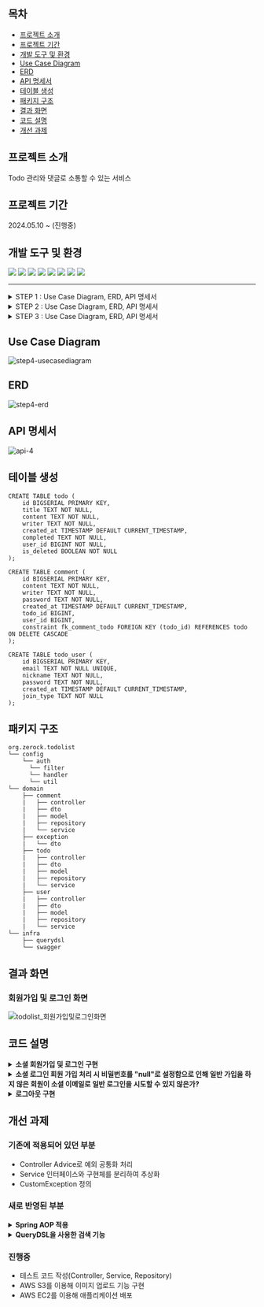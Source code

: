 ## 목차
+ [프로젝트 소개](#프로젝트-소개)
+ [프로젝트 기간](#프로젝트-기간)
+ [개발 도구 및 환경](#개발-도구-및-환경)
+ [Use Case Diagram](#use-case-diagram)
+ [ERD](#erd)
+ [API 명세서](#api-명세서)
+ [테이블 생성](#테이블-생성)
+ [패키지 구조](#패키지-구조)
+ [결과 화면](#결과-화면)
+ [코드 설명](#코드-설명)
+ [개선 과제](#개선-과제)

## 프로젝트 소개
Todo 관리와 댓글로 소통할 수 있는 서비스

## 프로젝트 기간
2024.05.10 ~ (진행중)

## 개발 도구 및 환경
<img src="https://img.shields.io/badge/kotlin-%237F52FF.svg?style=for-the-badge&logo=kotlin&logoColor=white"/> <img src="https://img.shields.io/badge/jdk17-%23ED8B00.svg?style=for-the-badge&logo=openjdk&logoColor=white"/> <img src="https://img.shields.io/badge/springboot3-6DB33F?style=for-the-badge&logo=springboot&logoColor=white"> <img src="https://camo.githubusercontent.com/3c0e585bf7fbcca3f142c9c5de6bf415189bfebf5ebe71f59d2efd6272fd8d10/68747470733a2f2f696d672e736869656c64732e696f2f62616467652f537072696e672044617461204a70612d3644423333463f7374796c653d666f722d7468652d6261646765266c6f676f3d737072696e67266c6f676f436f6c6f723d7768697465"> 
<img src="https://img.shields.io/badge/postgres-%23316192.svg?style=for-the-badge&logo=postgresql&logoColor=white"> <img src="https://img.shields.io/badge/IntelliJIDEA-000000.svg?style=for-the-badge&logo=intellij-idea&logoColor=white"/> <img src="https://img.shields.io/badge/git-%23F05033.svg?style=for-the-badge&logo=git&logoColor=white"/> <img src="https://img.shields.io/badge/-Swagger-%23Clojure?style=for-the-badge&logo=swagger&logoColor=white">

---
<details>
    <summary>STEP 1 : Use Case Diagram, ERD, API 명세서</summary><div>

<b>Use Case Diagram</b>  
![USECASEDIAGRAM](https://github.com/hellou8363/todolist/assets/89592727/f4cbf471-fc3f-43b6-8167-4c3cf8e27b04)

<b>ERD</b>  
![step1-erd](https://github.com/hellou8363/todolist/assets/89592727/2734bbae-1764-4ceb-b484-9a8044a3d352)

<b>API 명세서</b>  
![step1-api](https://github.com/hellou8363/todolist/assets/89592727/9f11a462-669d-4446-8e09-055474dce70f)

</div></details>
<details>
    <summary>STEP 2 : Use Case Diagram, ERD, API 명세서</summary><div>

<b>Use Case Diagram</b>  
![step2-usecasediagram](https://github.com/hellou8363/todolist/assets/89592727/9cbee50e-f1b3-4beb-a84f-2f8a08b63b18)

<b>ERD</b>  
![step2-erd](https://github.com/hellou8363/todolist/assets/89592727/5151142b-0aab-412a-86f9-575ab9735a83)

<b>API 명세서</b>  
![step2-api](https://github.com/hellou8363/todolist/assets/89592727/ed4c86c6-aa35-49b9-bbb5-09d3867c32b4)

</div></details>
<details>
    <summary>STEP 3 : Use Case Diagram, ERD, API 명세서</summary><div>

<b>Use Case Diagram</b>  
![step3-api](https://github.com/hellou8363/todolist/assets/89592727/bb65c070-cdef-435a-bd8e-3299f9b6b764)

<b>ERD</b>  
![step2-erd](https://github.com/hellou8363/todolist/assets/89592727/5151142b-0aab-412a-86f9-575ab9735a83)

<b>API 명세서</b>  
![step3-api](https://github.com/hellou8363/todolist/assets/89592727/85e6c0e6-7fe9-492c-955d-56382ac3040c)

</div></details>

## Use Case Diagram
![step4-usecasediagram](https://github.com/hellou8363/todolist/assets/89592727/5f87dd2e-5123-4e0d-aee7-cf1b13700e2c)

## ERD
![step4-erd](https://github.com/hellou8363/todolist/assets/89592727/4be336be-b224-4b8f-8b1b-f37568c9f8e6)

## API 명세서
![api-4](https://github.com/hellou8363/todolist/assets/89592727/6d5d7680-9363-4df9-bcac-43b6c3997f82)

## 테이블 생성
``` 
CREATE TABLE todo (
    id BIGSERIAL PRIMARY KEY,
    title TEXT NOT NULL,
    content TEXT NOT NULL,
    writer TEXT NOT NULL,
    created_at TIMESTAMP DEFAULT CURRENT_TIMESTAMP,
    completed TEXT NOT NULL,
    user_id BIGINT NOT NULL,
    is_deleted BOOLEAN NOT NULL
);

CREATE TABLE comment (
    id BIGSERIAL PRIMARY KEY,
    content TEXT NOT NULL,
    writer TEXT NOT NULL,
    password TEXT NOT NULL,
    created_at TIMESTAMP DEFAULT CURRENT_TIMESTAMP,
    todo_id BIGINT,
    user_id BIGINT,
    constraint fk_comment_todo FOREIGN KEY (todo_id) REFERENCES todo ON DELETE CASCADE
);

CREATE TABLE todo_user (
    id BIGSERIAL PRIMARY KEY,
    email TEXT NOT NULL UNIQUE,
    nickname TEXT NOT NULL,
    password TEXT NOT NULL,
    created_at TIMESTAMP DEFAULT CURRENT_TIMESTAMP,
    join_type TEXT NOT NULL
);
```
## 패키지 구조
```
org.zerock.todolist
└── config
    └── auth
      └── filter
      └── handler
      └── util
└── domain
    ├── comment
    |   ├── controller
    |   ├── dto
    |   ├── model
    |   ├── repository
    |   └── service
    ├── exception
    |   └── dto
    ├── todo
    |   ├── controller
    |   ├── dto
    |   ├── model
    |   ├── repository
    |   └── service
    ├── user
    |   ├── controller
    |   ├── dto
    |   ├── model
    |   ├── repository
    |   └── service
└── infra
    ├── querydsl
    └── swagger
```

## 결과 화면
### 회원가입 및 로그인 화면
![todolist_회원가입및로그인화면](https://github.com/hellou8363/todolist/assets/89592727/7c01d0a5-93f4-4101-a943-1419019fdea3)

## 코드 설명
<details>
    <summary><b>소셜 회원가입 및 로그인 구현</b></summary>
    <div markdown="1">
Client로부터 Kakao의 AccessToken을 전달 받는다.  

```kotlin
@GetMapping("/signin/kakao")
fun signinKakao(@RequestParam accessToken: String, response: HttpServletResponse) { 
    userService.signWithKakao(accessToken, response)
}
```

Service에서 진행되는 로직은 다음과 같다.
1. AccessToken으로 카카오에서 회원 정보를 가져온다.
2. Database에 카카오 회원 정보의 이메일과 일치하는 이메일이 있는지 확인한다.  
    2-1. 일치하는 이메일이 있다면 예외 발생 없이 userInfo 변수에 해당 회원의 정보가 담긴다.  
    2-2. 일치하는 이메일이 없다면 EmptyResultDataAccessException 예외가 발생하며 5번을 수행한다.
3. 가져온 회원 정보의 이메일이 이미 카카오로 가입된 회원인지 확인한다.  
    3-1. 이미 카카오로 가입된 회원이면 로그인으로 처리한다.  
    3-2. 카카오로 가입된 회원이 아니라면 일반회원(default)으로 가입된 회원이므로 가입종류에 "KAKAO"를 추가한 후 로그인 처리한다.  
4. EmptyResultDataAccessException 예외가 발생했다는 것은 DB에 이메일과 일치하는 회원 정보가 없기 때문으로 신규가입 처리한다.  
    4-1. 신규회원으로 등한다.  
    4-2. 신규회원으로 등록된 정보로 로그인 처리한다.

```kotlin
@Transactional
override fun signWithKakao(accessToken: String, response: HttpServletResponse) {

    // 1. 카카오에서 회원 정보를 가져옴
    val kakaoUserInfo = getUserFromKakao(accessToken)

    try {
        // 2. DB에 가져온 회원 정보의 이메일이 존재하는지 확인
        val userInfo = userRepository.findByEmail(kakaoUserInfo["email"] as String)

         // 3. 이미 카카오로 가입된 회원인지 확인
        if (userInfo.joinType.contains("KAKAO")) {

            // 3-1. 로그인 처리
            return signinUser(
                SigninRequest(
                    kakaoUserInfo["email"] as String,
                    "null"
                ),
                response
            )
        }

        // 3-2. 가입종류에 KAKAO 추가 후 로그인 처리
        // 2번에서 예외가 발생하지 않는 것은 회원 정보가 존재하기 때문
        // 회원가입의 기본 jointype은 "EMAIL"
        userInfo.joinType = "${userInfo.joinType}, KAKAO"

        return signinUser(
            SigninRequest(
                kakaoUserInfo["email"] as String,
                   "null"
            ),
            response
        )

    // 4. EmptyResultDataAccessException 예외가 발생했다는 것은
    // DB에 이메일과 일치하는 회원 정보가 없기 때문
    } catch (e: EmptyResultDataAccessException) { 

        // 4-1. 신규회원으로 등록
        createUser(
            CreateUserRequest(
                kakaoUserInfo["email"].toString(),
                kakaoUserInfo["nickname"].toString(),
                "null"
            ),
            joinType = "KAKAO"
        )

        // 4-2. 신규회원으로 등록된 정보로 로그인 처리
        return signinUser(
            SigninRequest(
                kakaoUserInfo["email"] as String,
                 "null"
            ),
           response
        )
    }
}
```

</div></details>
<details>
    <summary><b>소셜 로그인 회원 가입 처리 시 비밀번호를 "null"로 설정함으로 인해 일반 가입을 하지 않은 회원이 소셜 이메일로 일반 로그인을 시도할 수 있지 않은가?</b></summary><div>
해당 부분은 UserDetailsService 구현 클래스의 loadUserByUsername에서 사용자 정보를 불러온 후 가입종류(jointype)에 기본 가입 종류인 "EMAIL"이 없다면 401 Unauthorized이 발생되도록 처리했다.

```kotlin
class UserDetailServiceImpl(
    private val userRepository: UserRepository
) : UserDetailsService {

    override fun loadUserByUsername(email: String): UserDetails {
        var user: User

        try {
            user = userRepository.findByEmail(email)

            if(!user.joinType.contains("EMAIL")) {
                throw UsernameNotFoundException(email)
            }

        } catch (e: InternalAuthenticationServiceException) {
            throw UsernameNotFoundException(email)
        }

        return CustomUserDetails(user)
    }
}
```

</div></details>
<details>
    <summary><b>로그아웃 구현</b></summary><div>
Client로부터 로그아웃 처리할 useId를 전달 받는다.

```kotlin
@GetMapping("/logout")
fun logout(@RequestHeader(name = "userId") userId: String, response: HttpServletResponse) {
    userService.logoutUser(userId, response)
}
```
Service에서 Cookie로 보낸 RefreshToken을 삭제하는 메서드를 호출한다.
```kotlin
override fun logoutUser(userId: String, response: HttpServletResponse) {
    jwtUtil.deleteTokenToCookie(userId, response)
}
```
DB에 저장된 RefreshToken을 삭제하고 브라우저에 저장한 Cookie의 만료 시간을 0으로 설정해 삭제 되도록 응답을 보낸다.
``` kotlin
fun deleteTokenToCookie(userId: String, response: HttpServletResponse) {

    // DB에 저장된 RefreshToken 삭제
    redisService.delete(userId)

    // 브라우저에 저장한 RefreshToken 삭제
    val refreshTokenCookie = Cookie("TODOLIST_REFRESHTOKEN", null)
    refreshTokenCookie.path = "/" // 모든 경로에서 접근 가능
    refreshTokenCookie.maxAge = 0 // 유효기간(초)
    refreshTokenCookie.secure = true // HTTPS를 통해 전송되는 경우 쿠키 전송
    refreshTokenCookie.isHttpOnly = true // 브라우저에서 쿠키 접근 X

    response.status = HttpStatus.NO_CONTENT. value()
    response.contentType = MediaType.APPLICATION_JSON_VALUE

    response.addCookie(refreshTokenCookie) // 응답 헤더에 Cookie를 포함
}
```
</div></details>

## 개선 과제
### 기존에 적용되어 있던 부분
- Controller Advice로 예외 공통화 처리
- Service 인터페이스와 구현체를 분리하여 추상화
- CustomException 정의
### 새로 반영된 부분
<details>
    <summary><b>Spring AOP 적용</b></summary><div><br/>

```
@Aspect
@Component
class StopWatchAspect {
    private val logger = LoggerFactory.getLogger("Execution Time Logger")

    // domain 전체에 적용되며 수행시간을 로깅
    @Around("execution(* org.zerock.todolist.domain..*(..))")
    fun run(joinPoint: ProceedingJoinPoint): Any? {
        val stopWatch = StopWatch()

        stopWatch.start() // 시간 체크 시작
        // 메서드 실행(예: Service의 getTodoById())
        val result = joinPoint.proceed() 
        stopWatch.stop() // 시간 체크 종료

        // 호출된 메서드에 대한 정보
        val className =
            joinPoint.signature.declaringTypeName // 패키지명.클래스명
        val methodName = joinPoint.signature.name // 메서드명
        val methodArguments = joinPoint.args // 메서드에 사용되는 파라미터

        // 측정된 수행 시간
        val timeElapsedMs = stopWatch.totalTimeMillis // elapsed time

        // 메서드 정보와 수행 시간 출력
        logger.info(
            "{} - {} | Arguments: {} | Execution Time: {}ms",
            className,
            methodName,
            methodArguments.joinToString(", "),
            timeElapsedMs
        )

        return result
    }
}
```
</div></details>
<details>
    <summary><b>QueryDSL을 사용한 검색 기능</b></summary>
    <br/>
    1. 다양한 조건을 동적 쿼리로 처리<br/>
    <li>제목 및 작성자: 검색어 포함</li>
    <li>게시글 상태(Todo 완료 여부): 검색과 일치</li>
    <li>N일 전 게시글: 검색과 일치</li>
    <br/>
    2. Pageable을 사용해 페이징 및 정렬 기능 구현<br/><br/>

<div>

``` 
@Repository
class TodoRepositoryImpl(
    private val queryFactory: JPAQueryFactory
) : CustomTodoRepository {

    // QueryDSL 사용을 위한 Q타입 클래스 객체
    private val todo = QTodo.todo

    override fun search(searchType: SearchType, keyword: String, pageable: Pageable): Page<Todo> {

        // 검색조건(SearchType)에 따라 where절에 추가될 쿼리
        val where = when (searchType) {
            SearchType.NONE -> null
            SearchType.TITLE -> todo.title.like("%$keyword%") // 키워드 포함
            SearchType.WRITER -> todo.writer.like("%$keyword%") // 키워드 포함
            SearchType.STATE -> todo.completed.eq(TodoCompleted.valueOf(keyword)) // 정확히 일치(TRUE or FALSE)
            SearchType.DAYSAGO -> // 현재 날짜 - 작성일자 = N일전
                Expressions.currentTimestamp().dayOfMonth()
                    .subtract(todo.createdAt.dayOfMonth())
                    .eq(keyword.toInt())
        }

        // 데이터 전체 개수
        val totalCount = queryFactory.select(todo.count())
            .from(todo)
            // Soft Delete 처리된 데이터 제외 + 검색 조건과 일치하는 데이터
            .where(todo.isDeleted.isFalse.and(where)) 
            .fetchOne() ?: 0L

        val contents = queryFactory.selectFrom(todo)
            .where(todo.isDeleted.isFalse.and(where))
            // 정렬 기준에 따라 데이터를 정렬
            .orderBy(*QueryDslUtil.getOrderSpecifier(todo, pageable.sort))
            .offset(pageable.offset) // 가져올 데이터의 시작 번호
            .limit(pageable.pageSize.toLong()) // 가져올 데이터의 개수
            .fetch()

        return PageImpl(contents, pageable, totalCount)
    }
}
```

search 메서드 내 orderBy에서 호출하는 메서드
```
class QueryDslUtil {

    companion object {
        fun getOrderSpecifier(qEntity: EntityPathBase<*>, sort: Sort): Array<OrderSpecifier<*>> {
            val orders = arrayListOf<OrderSpecifier<*>>()

            sort.forEach {
                orders.add(
                    OrderSpecifier(
                        // 정렬 조건이 오름차순이면 ASC, 아니면 DESC
                        if (it.isAscending) Order.ASC else Order.DESC,
                        
                        // 정렬 기준 컬럼의 Path
                        PathBuilder(qEntity.type, qEntity.metadata)
                            .get(it.property) as Expression<out Comparable<*>> 
                    )
                )
            }

            return orders.toTypedArray()
        }
    }
}
```
</div>
</details>

### 진행중
- 테스트 코드 작성(Controller, Service, Repository)
- AWS S3를 이용해 이미지 업로드 기능 구현
- AWS EC2를 이용해 애플리케이션 배포

